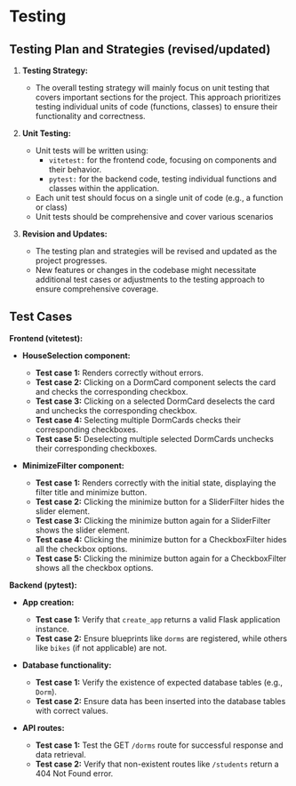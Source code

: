 # Testing

## Testing Plan and Strategies (revised/updated)

1. **Testing Strategy:**
    - The overall testing strategy will mainly focus on unit testing that covers important sections for the project. This approach prioritizes testing individual units of code (functions, classes) to ensure their functionality and correctness.

2. **Unit Testing:**
   - Unit tests will be written using:
     - `vitetest:` for the frontend code, focusing on components and their behavior.
     - `pytest:` for the backend code, testing individual functions and classes within the application.
   - Each unit test should focus on a single unit of code (e.g., a function or class)
   - Unit tests should be comprehensive and cover various scenarios

3. **Revision and Updates:**
   - The testing plan and strategies will be revised and updated as the project progresses.
   - New features or changes in the codebase might necessitate additional test cases or adjustments to the testing approach to ensure comprehensive coverage.


## Test Cases

**Frontend (vitetest):**

* **HouseSelection component:**
    * **Test case 1:** Renders correctly without errors.
    * **Test case 2:** Clicking on a DormCard component selects the card and checks the corresponding checkbox.
    * **Test case 3:** Clicking on a selected DormCard deselects the card and unchecks the corresponding checkbox.
    * **Test case 4:** Selecting multiple DormCards checks their corresponding checkboxes.
    * **Test case 5:** Deselecting multiple selected DormCards unchecks their corresponding checkboxes.


* **MinimizeFilter component:**
    * **Test case 1:** Renders correctly with the initial state, displaying the filter title and minimize button.
    * **Test case 2:** Clicking the minimize button for a SliderFilter hides the slider element.
    * **Test case 3:** Clicking the minimize button again for a SliderFilter shows the slider element.
    * **Test case 4:** Clicking the minimize button for a CheckboxFilter hides all the checkbox options.
    * **Test case 5:** Clicking the minimize button again for a CheckboxFilter shows all the checkbox options.

**Backend (pytest):**

* **App creation:**
    * **Test case 1:** Verify that `create_app` returns a valid Flask application instance.
    * **Test case 2:** Ensure blueprints like `dorms` are registered, while others like `bikes` (if not applicable) are not.


* **Database functionality:**
    * **Test case 1:** Verify the existence of expected database tables (e.g., `Dorm`).
    * **Test case 2:** Ensure data has been inserted into the database tables with correct values.


* **API routes:**
    * **Test case 1:** Test the GET `/dorms` route for successful response and data retrieval.
    * **Test case 2:** Verify that non-existent routes like `/students` return a 404 Not Found error.